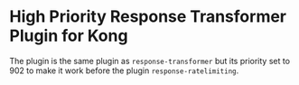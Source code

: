 # High Priority Response Transformer Plugin for Kong

The plugin is the same plugin as `response-transformer` but its priority set to 902 to make it work before the plugin `response-ratelimiting`.
